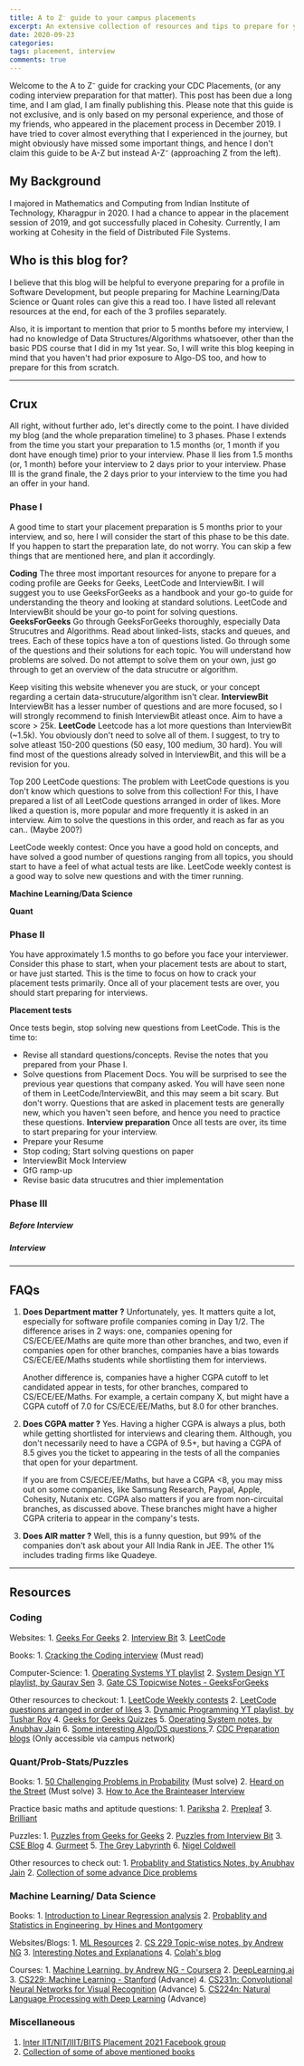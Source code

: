 ```yaml
---
title: A to Z⁻ guide to your campus placements
excerpt: An extensive collection of resources and tips to prepare for your campus placements in Tech profile
date: 2020-09-23
categories:
tags: placement, interview
comments: true
---
```

Welcome to the A to Z⁻ guide for cracking your CDC Placements, (or any coding interview preparation for that matter). This post has been due a long time, and I am glad, I am finally publishing this. Please note that this guide is not exclusive, and is only based on my personal experience, and those of my friends, who appeared in the placement process in December 2019. I have tried to cover almost everything that I experienced in the journey, but might obviously have missed some important things, and hence I don't claim this guide to be A-Z but instead A-Z⁻ (approaching Z from the left).

## My Background

I majored in Mathematics and Computing from Indian Institute of Technology, Kharagpur in 2020. I had a chance to appear in the placement session of 2019, and got successfully placed in Cohesity. Currently, I am working at Cohesity in the field of Distributed File Systems.

## Who is this blog for?
I believe that this blog will be helpful to everyone preparing for a profile in Software Development, but people preparing for Machine Learning/Data Science or Quant roles can give this a read too. I have listed all relevant resources at the end, for each of the 3 profiles separately.

Also, it is important to mention that prior to 5 months before my interview, I had no knowledge of Data Structures/Algorithms whatsoever, other than the basic PDS course that I did in my 1st year. So, I will write this blog keeping in mind that you haven't had prior exposure to Algo-DS too, and how to prepare for this from scratch.

---------

## Crux

All right, without further ado, let's directly come to the point. I have divided my blog (and the whole preparation timeline) to 3 phases. Phase I extends from the time you start your preparation to 1.5 months (or, 1 month if you dont have enough time) prior to your interview. Phase II lies from 1.5 months (or, 1 month) before your interview to 2 days prior to your interview. Phase III is the grand finale, the 2 days prior to your interview to the time you had an offer in your hand.

### Phase I

A good time to start your placement preparation is 5 months prior to your interview, and so, here I will consider the start of this phase to be this date. If you happen to start the preparation late, do not worry. You can skip a few things that are mentioned here, and plan it accordingly.

**Coding**
The three most important resources for anyone to prepare for a coding profile are Geeks for Geeks, LeetCode and InterviewBit. I will suggest you to use GeeksForGeeks as a handbook and your go-to guide for understanding the theory and looking at standard solutions. LeetCode and InterviewBit should be your go-to point for solving questions. 
**GeeksForGeeks**
Go through GeeksForGeeks thoroughly, especially Data Strucutres and Algorithms. Read about linked-lists, stacks and queues, and trees. Each of these topics have a ton of questions listed. Go through some of the questions and their solutions for each topic. You will understand how problems are solved. Do not attempt to solve them on your own, just go through to get an overview of the data strucutre or algorithm.

Keep visiting this website whenever you are stuck, or your concept regarding a certain data-strucuture/algorithm isn't clear. 
**InterviewBit**
InterviewBit has a lesser number of questions and are more focused, so I will strongly recommend to finish InterviewBit atleast once. Aim to have a score > 25k.
**LeetCode**
Leetcode has a lot more questions than InterviewBit (~1.5k). You obviously don't need to solve all of them. I suggest, to try to solve atleast 150-200 questions (50 easy, 100 medium, 30 hard). You will find most of the questions already solved in InterviewBit, and this will be a revision for you.

Top 200 LeetCode questions: The problem with LeetCode questions is you don't know which questions to solve from this collection! For this, I have prepared a list of all LeetCode questions arranged in order of likes. More liked a question is, more popular and more frequently it is asked in an interview. Aim to solve the questions in this order, and reach as far as you can.. (Maybe 200?)

LeetCode weekly contest: Once you have a good hold on concepts, and have solved a good number of questions ranging from all topics, you should start to have a feel of what actual tests are like. LeetCode weekly contest is a good way to solve new questions and with the timer running.

**Machine Learning/Data Science**

**Quant**

### Phase II

You have approximately 1.5 months to go before you face your interviewer. Consider this phase to start, when your placement tests are about to start, or have just started. This is the time to focus on how to crack your placement tests primarily. Once all of your placement tests are over, you should start preparing for interviews.

**Placement tests**

Once tests begin, stop solving new questions from LeetCode. This is the time to:
+ Revise all standard questions/concepts. Revise the notes that you prepared from your Phase I.
+ Solve questions from Placement Docs. You will be surprised to see the previous year questions that company asked. You will have seen none of them in LeetCode/InterviewBit, and this may seem a bit scary. But don't worry. Questions that are asked in placement tests are generally new, which you haven't seen before, and hence you need to practice these questions. 
**Interview preparation**
Once all tests are over, its time to start preparing for your interview.
+ Prepare your Resume
+ Stop coding; Start solving questions on paper
+ InterviewBit Mock Interview
+ GfG ramp-up
+ Revise basic data strucutres and thier implementation
### Phase III
##### Before Interview
##### Interview

-----

## FAQs

1. **Does Department matter ?**
    Unfortunately, yes. It matters quite a lot, especially for software profile companies coming in Day 1/2. The difference arises in 2 ways: one, companies opening for CS/ECE/EE/Maths are quite more than other branches, and two, even if companies open for other branches, companies have a bias towards CS/ECE/EE/Maths students while shortlisting them for interviews.

    Another difference is, companies have a higher CGPA cutoff to let candidated appear in tests, for other branches, compared to CS/ECE/EE/Maths. For example, a certain company X, but might have a CGPA cutoff of 7.0 for CS/ECE/EE/Maths, but 8.0 for other branches.
2. **Does CGPA matter ?**
    Yes. Having a higher CGPA is always a plus, both while getting shortlisted for interviews and clearing them. Although, you don't necessarily need to have a CGPA of 9.5+, but having a CGPA of 8.5 gives you the ticket to appearing in the tests of all the companies that open for your department.
    
    If you are from CS/ECE/EE/Maths, but have a CGPA <8, you may miss out on some companies, like Samsung Research, Paypal, Apple, Cohesity, Nutanix etc.
    CGPA also matters if you are from non-circuital branches, as discussed above. These branches might have a higher CGPA criteria to appear in the company's tests.
3. **Does AIR matter ?**
    Well, this is a funny question, but 99% of the companies don't ask about your All India Rank in JEE. The other 1% includes trading firms like Quadeye.

-----

## Resources
### Coding
Websites:
    1. [Geeks For Geeks](https://www.geeksforgeeks.org/)
    2. [Interview Bit](https://www.interviewbit.com/)
    3. [LeetCode](https://leetcode.com/)

Books:
    1. [Cracking the Coding interview](http://www.crackingthecodinginterview.com/) (Must read)

Computer-Science:
    1. [Operating Systems YT playlist](https://www.youtube.com/watch?v=QTQ8zym8Au0&list=PLWPirh4EWFpGkHH9JTKH9KsnfAA471Fhy)
    2. [System Design YT playlist, by Gaurav Sen](https://www.youtube.com/watch?v=xpDnVSmNFX0&list=PLMCXHnjXnTnvo6alSjVkgxV-VH6EPyvoX)
    3. [Gate CS Topicwise Notes - GeeksForGeeks](https://www.geeksforgeeks.org/gate-cs-notes-gq/)

Other resources to checkout:
    1. [LeetCode Weekly contests](https://leetcode.com/contest/)
    2. [LeetCode questions arranged in order of likes](https://nitinkgp23.github.io/2019/09/25/Leetcode/)
    3. [Dynamic Programming YT playlist, by Tushar Roy](https://www.youtube.com/watch?v=8LusJS5-AGo&list=PLrmLmBdmIlpsHaNTPP_jHHDx_os9ItYXr)
    4. [Geeks for Geeks Quizzes](https://www.geeksforgeeks.org/geeksquiz-home/)
    5. [Operating System notes, by Anubhav Jain](https://drive.google.com/drive/folders/1gFCSaiajLFi8S5fPGyrN2TJY8vNn-cdQ?usp=sharing)
    6. [Some interesting Algo/DS questions ](https://docs.google.com/spreadsheets/d/1TAEzbdrc9j_0N9jGgqeUro5F3OW_nu60s5MdD9t675Q/edit?usp=sharing)
    7. [CDC Preparation blogs](https://cdc.iitkgp.ac.in/preparations/) (Only accessible via campus network)

### Quant/Prob-Stats/Puzzles
Books:
    1. [50 Challenging Problems in Probability](https://www.amazon.in/Challenging-Problems-Probability-Solutions-Mathematics/dp/0486653552) (Must solve)
    2. [Heard on the Street](https://www.amazon.in/dp/0994138636/ref=cm_sw_em_r_mt_dp_tuGCFbCDPMVMG) (Must solve)
    3. [How to Ace the Brainteaser Interview](https://www.amazon.in/How-Brainteaser-Interview-John-Kador/dp/0071440011)

Practice basic maths and aptitude questions:
    1. [Pariksha](https://www.pariksha.co/)
    2. [Prepleaf](https://www.prepleaf.com/)
    3. [Brilliant](https://brilliant.org/courses/math-quantitative-finance/)

Puzzles:
    1. [Puzzles from Geeks for Geeks](https://www.geeksforgeeks.org/puzzles/)
    2. [Puzzles from Interview Bit](https://www.interviewbit.com/puzzles/)
    3. [CSE Blog](http://www.cseblog.com/)
    4. [Gurmeet](https://gurmeet.net/puzzles/)
    5. [The Grey Labyrinth](http://www.greylabyrinth.com/)
    6. [Nigel Coldwell](https://puzzles.nigelcoldwell.co.uk/)

Other resources to check out:
    1. [Probablity and Statistics Notes, by Anubhav Jain](https://drive.google.com/drive/folders/0Bx7x8HmM7p_zeDVydHkyOWVUYmM?usp=sharing)
    2. [Collection of some advance Dice problems](https://drive.google.com/file/d/0BxeC0tA6ooMlN0poTzJhcDdKajVzSXNVSUhpWTl1dWdvWE1F/view?usp=sharing)

### Machine Learning/ Data Science

Books:
    1. [Introduction to Linear Regression analysis](https://www.wiley.com/en-us/Introduction+to+Linear+Regression+Analysis%2C+5th+Edition-p-9780470542811)
    2. [Probablity and Statistics in Engineering, by Hines and Montgomery](https://github.com/Gauraviitkgp/Math-IITKGP-Resources/blob/master/Second%20Year/Sem%204/Probablity/kupdf.com_probability-and-statistics-in-engineering-by-william-w-hines-douglas-c-montgomery-david-m-goldsman-connie-m-borror.pdf)

Websites/Blogs:
    1. [ML Resources](https://sgfin.github.io/learning-resources/?fbclid=IwAR038FfwnuXndb5TvlsUVt1TYNkyoiBowKaFmUkoDRDYmXkUe9wtf8bWpeY#cheatsheets)
    2. [CS 229 Topic-wise notes, by Andrew NG](https://nitinkgp23.github.io/notes/2019/06/26/CS-229-Notes-by-Andrew-Ng/)
    3. [Interesting Notes and Explanations](https://nitinkgp23.github.io/notes/2019/06/30/Interesting-notes-and-explanations/)
    4. [Colah's blog](https://colah.github.io/)

Courses:
    1. [Machine Learning, by Andrew NG - Coursera](https://www.coursera.org/learn/machine-learning)
    2. [DeepLearning.ai](https://www.coursera.org/specializations/deep-learning)
    3. [CS229: Machine Learning - Stanford](http://cs229.stanford.edu/) (Advance)
    4. [CS231n: Convolutional Neural Networks for Visual Recognition](http://cs231n.stanford.edu/) (Advance)
    5. [CS224n: Natural Language Processing with Deep Learning](https://web.stanford.edu/class/cs224n/) (Advance)
    
### Miscellaneous

1. [Inter IIT/NIT/IIIT/BITS Placement 2021 Facebook group](https://www.facebook.com/groups/1540488506008368/)
2. [Collection of some of above mentioned books](https://drive.google.com/drive/folders/1nqA6ubzdOtY_zubz5lFDuw9Mw_8ERsSC?usp=sharing)